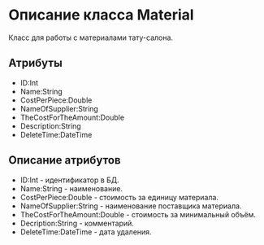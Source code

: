 # Описание класса Material
Класс для работы с материалами тату-салона.

## Атрибуты

* ID:Int
* Name:String
* CostPerPiece:Double
* NameOfSupplier:String
* TheCostForTheAmount:Double
* Description:String
* DeleteTime:DateTime

## Описание атрибутов

* ID:Int - идентификатор в БД.
* Name:String - наименование.
* CostPerPiece:Double - стоимость за единицу материала.
* NameOfSupplier:String - наименование поставщика материала.
* TheCostForTheAmount:Double - стоимость за минимальный объём.
* Decription:String - комментарий.
* DeleteTime:DateTime - дата удаления.